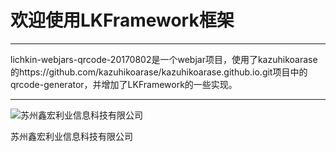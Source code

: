 # 欢迎使用LKFramework框架

------

lichkin-webjars-qrcode-20170802是一个webjar项目，使用了kazuhikoarase的https://github.com/kazuhikoarase/kazuhikoarase.github.io.git项目中的qrcode-generator，并增加了LKFramework的一些实现。

------
![苏州鑫宏利业信息科技有限公司](https://avatars2.githubusercontent.com/u/30554748?v=4&s=200=400x400)

苏州鑫宏利业信息科技有限公司

